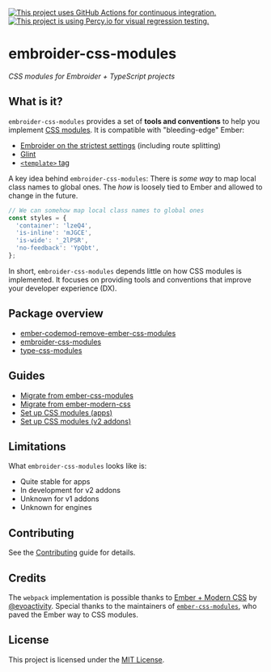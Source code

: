 [![This project uses GitHub Actions for continuous integration.](https://github.com/ijlee2/embroider-css-modules/actions/workflows/ci.yml/badge.svg)](https://github.com/ijlee2/embroider-css-modules/actions/workflows/ci.yml)
[![This project is using Percy.io for visual regression testing.](https://percy.io/static/images/percy-badge.svg)](https://percy.io/Isaac/embroider-css-modules)

# embroider-css-modules

_CSS modules for Embroider + TypeScript projects_


## What is it?

`embroider-css-modules` provides a set of **tools and conventions** to help you implement [CSS modules](https://github.com/css-modules/css-modules). It is compatible with "bleeding-edge" Ember:

- [Embroider on the strictest settings](https://github.com/embroider-build/embroider/#options) (including route splitting)
- [Glint](https://typed-ember.gitbook.io/glint/)
- [`<template>` tag](https://github.com/ember-template-imports/ember-template-imports)

A key idea behind `embroider-css-modules`: There is _some way_ to map local class names to global ones. The _how_ is loosely tied to Ember and allowed to change in the future.

```ts
// We can somehow map local class names to global ones
const styles = {
  'container': 'lzeQ4',
  'is-inline': 'mJGCE',
  'is-wide': '_2lPSR',
  'no-feedback': 'YpQbt',
};
```

In short, `embroider-css-modules` depends little on how CSS modules is implemented. It focuses on providing tools and conventions that improve your developer experience (DX).


## Package overview

- [ember-codemod-remove-ember-css-modules](/packages/ember-codemod-remove-ember-css-modules/README.md)
- [embroider-css-modules](/packages/embroider-css-modules/README.md)
- [type-css-modules](/packages/type-css-modules/README.md)


## Guides

- [Migrate from ember-css-modules](./docs/written-guides/migrate-from-ember-css-modules.md)
- [Migrate from ember-modern-css](./docs/written-guides/migrate-from-ember-modern-css.md)
- [Set up CSS modules (apps)](./docs/written-guides/set-up-css-modules-apps.md)
- [Set up CSS modules (v2 addons)](./docs/written-guides/set-up-css-modules-v2-addons.md)


## Limitations

What `embroider-css-modules` looks like is:

- Quite stable for apps
- In development for v2 addons
- Unknown for v1 addons
- Unknown for engines


## Contributing

See the [Contributing](CONTRIBUTING.md) guide for details.


## Credits

The `webpack` implementation is possible thanks to [Ember + Modern CSS](https://github.com/evoactivity/ember-modern-css) by [@evoactivity](https://github.com/evoactivity). Special thanks to the maintainers of [`ember-css-modules`](https://github.com/salsify/ember-css-modules), who paved the Ember way to CSS modules.


## License

This project is licensed under the [MIT License](LICENSE.md).
